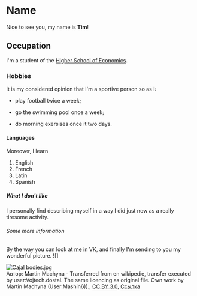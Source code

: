 # Name
Nice to see you, my name is **Tim**!
## Occupation 
I'm a student of the [Higher School of Economics](https://www.hse.ru/en/). 
### Hobbies
It is my considered opinion that I'm a sportive person so as I:
   - play football twice a week;
   + go the swimming pool once a week;
   - do morning exersises once it two days.
#### Languages   
Moreover, I learn
   1. English
   2. French
   3. Latin
   4. Spanish
##### What I don't like 
I personally find describing myself in a way I did just now as a really tiresome activity.
###### Some more information 
By the way you can look at [me](https://vk.com/timonleonov) in VK, and finally I'm sending to you my wonderful picture.
![] <p><a href="https://commons.wikimedia.org/wiki/File:Cajal_bodies.jpg#/media/File:Cajal_bodies.jpg"><img src="https://upload.wikimedia.org/wikipedia/commons/8/89/Cajal_bodies.jpg" alt="Cajal bodies.jpg"></a><br>Автор: Martin Machyna - Transferred from en wikipedie, transfer executed by user:Vojtech.dostal. The same licencing as original file. Own work by Martin Machyna (User:Mashin6))., <a href="http://creativecommons.org/licenses/by/3.0" title="Creative Commons Attribution 3.0">CC BY 3.0</a>, <a href="https://commons.wikimedia.org/w/index.php?curid=11310611">Ссылка</a></p>
